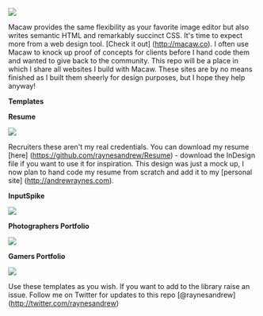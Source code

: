 ![](https://raw.github.com/raynesandrew/Macaw-Templates/master/Screenshots/macaw-logo.png)

Macaw provides the same flexibility as your favorite image editor but also writes semantic HTML and remarkably succinct CSS. It's time to expect more from a web design tool. [Check it out] (http://macaw.co). I often use Macaw to knock up proof of concepts for clients before I hand code them and wanted to give back to the community. This repo will be a place in which I share all websites I build with Macaw. These sites are by no means finished as I built them sheerly for design purposes, but I hope they help anyway!

**Templates**

**Resume**

![](https://raw.github.com/raynesandrew/Macaw-Templates/master/Screenshots/resume.png)

Recruiters these aren't my real credentials. You can download my resume [here] (https://github.com/raynesandrew/Resume) - download the InDesign file if you want to use it for inspiration. This design was just a mock up, I now plan to hand code my resume from scratch and add it to my [personal site] (http://andrewraynes.com).

**InputSpike**

![](https://raw.github.com/raynesandrew/Macaw-Templates/master/Screenshots/InputSpike.png)


**Photographers Portfolio**

![](https://raw.github.com/raynesandrew/Macaw-Templates/master/Screenshots/Photographer.png)

**Gamers Portfolio**

![](https://raw.github.com/raynesandrew/Macaw-Templates/master/Screenshots/Gamer.png)


Use these templates as you wish. If you want to add to the library raise an issue.
Follow me on Twitter for updates to this repo [@raynesandrew] (http://twitter.com/raynesandrew)

